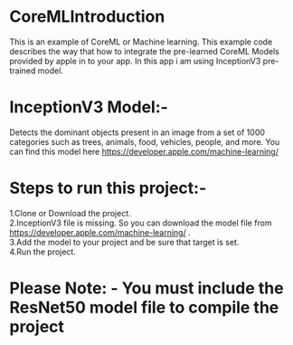 # CoreMLIntroduction
This is an example of CoreML or Machine learning. This example code describes the way that how to integrate the pre-learned CoreML Models provided by apple in to your app. In this app i am using InceptionV3 pre-trained model.


# InceptionV3 Model:-
Detects the dominant objects present in an image from a set of 1000 categories such as trees, animals, food, vehicles, people, and more.
You can find this model here https://developer.apple.com/machine-learning/


# Steps to run this project:-
1.Clone or Download the project. <br/>
2.InceptionV3 file is missing. So you can download the model file from https://developer.apple.com/machine-learning/ .<br/>
3.Add the model to your project and be sure that target is set. <br/>
4.Run the project. <br/>


# Please Note: - You must include the ResNet50 model file to compile the project
